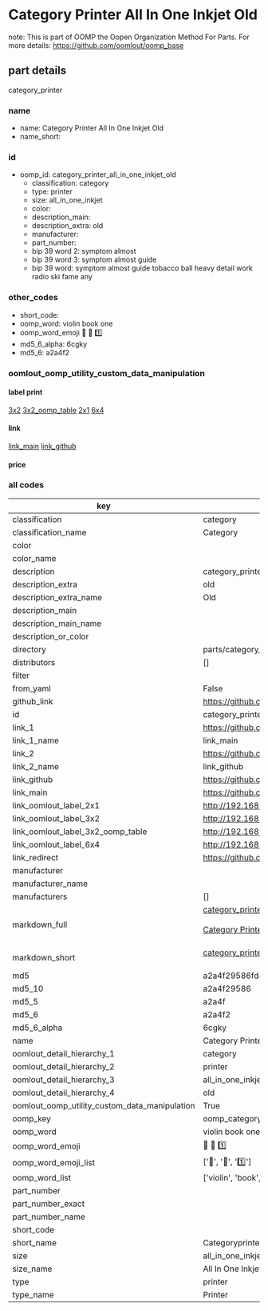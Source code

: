 # Category Printer All In One Inkjet Old  

note: This is part of OOMP the Oopen Organization Method For Parts. For more details: https://github.com/oomlout/oomp_base

##  part details
  



category_printer



### name
* name: Category Printer All In One Inkjet Old
* name_short: 
### id
* oomp_id: category_printer_all_in_one_inkjet_old
  * classification: category
  * type: printer
  * size: all_in_one_inkjet
  * color: 
  * description_main: 
  * description_extra: old
  * manufacturer: 
  * part_number: 
  * bip 39 word 2: symptom almost
  * bip 39 word 3: symptom almost guide
  * bip 39 word: symptom almost guide tobacco ball heavy detail work radio ski fame any

### other_codes
* short_code: 
* oomp_word: violin book one
* oomp_word_emoji :violin: :book: :one:
* md5_6_alpha: 6cgky
* md5_6: a2a4f2






### oomlout_oomp_utility_custom_data_manipulation
#### label print
[3x2](http://192.168.1.245:1112/?label=oomp%206cgky)
[3x2_oomp_table](http://192.168.1.108:1112/?label=oomp%206cgky)
[2x1](http://192.168.1.242:1112/?label=oomp%206cgky)
[6x4](http://192.168.1.55:1112/?label=oomp%206cgky)    

#### link

[link_main](https://github.com/oomlout/oomlout_oomp_version_1_messy/tree/main/parts/category_printer_all_in_one_inkjet_old) [link_github](https://github.com/oomlout/oomlout_oomp_version_1_messy/tree/main/parts/category_printer_all_in_one_inkjet_old)                             

#### price







### all codes 
| key | value |  
| --- | --- |  
| classification | category |  
| classification_name | Category |  
| color |  |  
| color_name |  |  
| description | category_printer |  
| description_extra | old |  
| description_extra_name | Old |  
| description_main |  |  
| description_main_name |  |  
| description_or_color |   |  
| directory | parts/category_printer_all_in_one_inkjet_old |  
| distributors | [] |  
| filter |  |  
| from_yaml | False |  
| github_link | https://github.com/oomlout/oomlout_oomp_part_src/tree/main/parts/category_printer_all_in_one_inkjet_old |  
| id | category_printer_all_in_one_inkjet_old |  
| link_1 | https://github.com/oomlout/oomlout_oomp_version_1_messy/tree/main/parts/category_printer_all_in_one_inkjet_old |  
| link_1_name | link_main |  
| link_2 | https://github.com/oomlout/oomlout_oomp_version_1_messy/tree/main/parts/category_printer_all_in_one_inkjet_old |  
| link_2_name | link_github |  
| link_github | https://github.com/oomlout/oomlout_oomp_version_1_messy/tree/main/parts/category_printer_all_in_one_inkjet_old |  
| link_main | https://github.com/oomlout/oomlout_oomp_version_1_messy/tree/main/parts/category_printer_all_in_one_inkjet_old |  
| link_oomlout_label_2x1 | http://192.168.1.242:1112/?label=oomp%206cgky |  
| link_oomlout_label_3x2 | http://192.168.1.245:1112/?label=oomp%206cgky |  
| link_oomlout_label_3x2_oomp_table | http://192.168.1.108:1112/?label=oomp%206cgky |  
| link_oomlout_label_6x4 | http://192.168.1.55:1112/?label=oomp%206cgky |  
| link_redirect | https://github.com/oomlout/oomlout_oomp_version_1_messy/tree/main/parts/category_printer_all_in_one_inkjet_old |  
| manufacturer |  |  
| manufacturer_name |  |  
| manufacturers | [] |  
| markdown_full | [category_printer_all_in_one_inkjet_old](none)<br>[](none)<br>[Category Printer All In One Inkjet Old](none)<br><br> |  
| markdown_short | [category_printer_all_in_one_inkjet_old](none)<br><br> |  
| md5 | a2a4f29586fd8789a988fe32cf01b6e4 |  
| md5_10 | a2a4f29586 |  
| md5_5 | a2a4f |  
| md5_6 | a2a4f2 |  
| md5_6_alpha | 6cgky |  
| name | Category Printer All In One Inkjet Old |  
| oomlout_detail_hierarchy_1 | category |  
| oomlout_detail_hierarchy_2 | printer |  
| oomlout_detail_hierarchy_3 | all_in_one_inkjet |  
| oomlout_detail_hierarchy_4 | old |  
| oomlout_oomp_utility_custom_data_manipulation | True |  
| oomp_key | oomp_category_printer_all_in_one_inkjet_old |  
| oomp_word | violin book one |  
| oomp_word_emoji | :violin: :book: :one: |  
| oomp_word_emoji_list | [':violin:', ':book:', ':one:'] |  
| oomp_word_list | ['violin', 'book', 'one'] |  
| part_number |  |  
| part_number_exact |  |  
| part_number_name |  |  
| short_code |  |  
| short_name | Categoryprinter |  
| size | all_in_one_inkjet |  
| size_name | All In One Inkjet |  
| type | printer |  
| type_name | Printer |  
